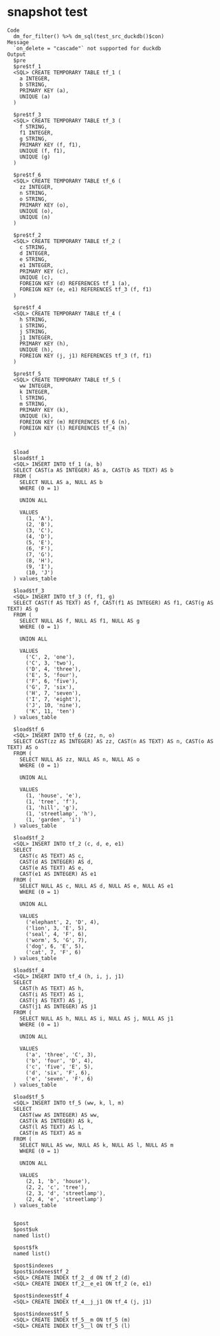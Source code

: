 # snapshot test

    Code
      dm_for_filter() %>% dm_sql(test_src_duckdb()$con)
    Message
      `on_delete = "cascade"` not supported for duckdb
    Output
      $pre
      $pre$tf_1
      <SQL> CREATE TEMPORARY TABLE tf_1 (
        a INTEGER,
        b STRING,
        PRIMARY KEY (a),
        UNIQUE (a)
      )
      
      $pre$tf_3
      <SQL> CREATE TEMPORARY TABLE tf_3 (
        f STRING,
        f1 INTEGER,
        g STRING,
        PRIMARY KEY (f, f1),
        UNIQUE (f, f1),
        UNIQUE (g)
      )
      
      $pre$tf_6
      <SQL> CREATE TEMPORARY TABLE tf_6 (
        zz INTEGER,
        n STRING,
        o STRING,
        PRIMARY KEY (o),
        UNIQUE (o),
        UNIQUE (n)
      )
      
      $pre$tf_2
      <SQL> CREATE TEMPORARY TABLE tf_2 (
        c STRING,
        d INTEGER,
        e STRING,
        e1 INTEGER,
        PRIMARY KEY (c),
        UNIQUE (c),
        FOREIGN KEY (d) REFERENCES tf_1 (a),
        FOREIGN KEY (e, e1) REFERENCES tf_3 (f, f1)
      )
      
      $pre$tf_4
      <SQL> CREATE TEMPORARY TABLE tf_4 (
        h STRING,
        i STRING,
        j STRING,
        j1 INTEGER,
        PRIMARY KEY (h),
        UNIQUE (h),
        FOREIGN KEY (j, j1) REFERENCES tf_3 (f, f1)
      )
      
      $pre$tf_5
      <SQL> CREATE TEMPORARY TABLE tf_5 (
        ww INTEGER,
        k INTEGER,
        l STRING,
        m STRING,
        PRIMARY KEY (k),
        UNIQUE (k),
        FOREIGN KEY (m) REFERENCES tf_6 (n),
        FOREIGN KEY (l) REFERENCES tf_4 (h)
      )
      
      
      $load
      $load$tf_1
      <SQL> INSERT INTO tf_1 (a, b)
      SELECT CAST(a AS INTEGER) AS a, CAST(b AS TEXT) AS b
      FROM (
        SELECT NULL AS a, NULL AS b
        WHERE (0 = 1)
      
        UNION ALL
      
        VALUES
          (1, 'A'),
          (2, 'B'),
          (3, 'C'),
          (4, 'D'),
          (5, 'E'),
          (6, 'F'),
          (7, 'G'),
          (8, 'H'),
          (9, 'I'),
          (10, 'J')
      ) values_table
      
      $load$tf_3
      <SQL> INSERT INTO tf_3 (f, f1, g)
      SELECT CAST(f AS TEXT) AS f, CAST(f1 AS INTEGER) AS f1, CAST(g AS TEXT) AS g
      FROM (
        SELECT NULL AS f, NULL AS f1, NULL AS g
        WHERE (0 = 1)
      
        UNION ALL
      
        VALUES
          ('C', 2, 'one'),
          ('C', 3, 'two'),
          ('D', 4, 'three'),
          ('E', 5, 'four'),
          ('F', 6, 'five'),
          ('G', 7, 'six'),
          ('H', 7, 'seven'),
          ('I', 7, 'eight'),
          ('J', 10, 'nine'),
          ('K', 11, 'ten')
      ) values_table
      
      $load$tf_6
      <SQL> INSERT INTO tf_6 (zz, n, o)
      SELECT CAST(zz AS INTEGER) AS zz, CAST(n AS TEXT) AS n, CAST(o AS TEXT) AS o
      FROM (
        SELECT NULL AS zz, NULL AS n, NULL AS o
        WHERE (0 = 1)
      
        UNION ALL
      
        VALUES
          (1, 'house', 'e'),
          (1, 'tree', 'f'),
          (1, 'hill', 'g'),
          (1, 'streetlamp', 'h'),
          (1, 'garden', 'i')
      ) values_table
      
      $load$tf_2
      <SQL> INSERT INTO tf_2 (c, d, e, e1)
      SELECT
        CAST(c AS TEXT) AS c,
        CAST(d AS INTEGER) AS d,
        CAST(e AS TEXT) AS e,
        CAST(e1 AS INTEGER) AS e1
      FROM (
        SELECT NULL AS c, NULL AS d, NULL AS e, NULL AS e1
        WHERE (0 = 1)
      
        UNION ALL
      
        VALUES
          ('elephant', 2, 'D', 4),
          ('lion', 3, 'E', 5),
          ('seal', 4, 'F', 6),
          ('worm', 5, 'G', 7),
          ('dog', 6, 'E', 5),
          ('cat', 7, 'F', 6)
      ) values_table
      
      $load$tf_4
      <SQL> INSERT INTO tf_4 (h, i, j, j1)
      SELECT
        CAST(h AS TEXT) AS h,
        CAST(i AS TEXT) AS i,
        CAST(j AS TEXT) AS j,
        CAST(j1 AS INTEGER) AS j1
      FROM (
        SELECT NULL AS h, NULL AS i, NULL AS j, NULL AS j1
        WHERE (0 = 1)
      
        UNION ALL
      
        VALUES
          ('a', 'three', 'C', 3),
          ('b', 'four', 'D', 4),
          ('c', 'five', 'E', 5),
          ('d', 'six', 'F', 6),
          ('e', 'seven', 'F', 6)
      ) values_table
      
      $load$tf_5
      <SQL> INSERT INTO tf_5 (ww, k, l, m)
      SELECT
        CAST(ww AS INTEGER) AS ww,
        CAST(k AS INTEGER) AS k,
        CAST(l AS TEXT) AS l,
        CAST(m AS TEXT) AS m
      FROM (
        SELECT NULL AS ww, NULL AS k, NULL AS l, NULL AS m
        WHERE (0 = 1)
      
        UNION ALL
      
        VALUES
          (2, 1, 'b', 'house'),
          (2, 2, 'c', 'tree'),
          (2, 3, 'd', 'streetlamp'),
          (2, 4, 'e', 'streetlamp')
      ) values_table
      
      
      $post
      $post$uk
      named list()
      
      $post$fk
      named list()
      
      $post$indexes
      $post$indexes$tf_2
      <SQL> CREATE INDEX tf_2__d ON tf_2 (d)
      <SQL> CREATE INDEX tf_2__e_e1 ON tf_2 (e, e1)
      
      $post$indexes$tf_4
      <SQL> CREATE INDEX tf_4__j_j1 ON tf_4 (j, j1)
      
      $post$indexes$tf_5
      <SQL> CREATE INDEX tf_5__m ON tf_5 (m)
      <SQL> CREATE INDEX tf_5__l ON tf_5 (l)
      
      
      

